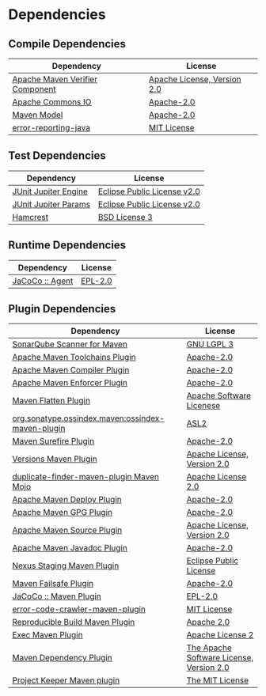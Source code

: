 <!-- @formatter:off -->
# Dependencies

## Compile Dependencies

| Dependency                           | License                          |
| ------------------------------------ | -------------------------------- |
| [Apache Maven Verifier Component][0] | [Apache License, Version 2.0][1] |
| [Apache Commons IO][2]               | [Apache-2.0][1]                  |
| [Maven Model][3]                     | [Apache-2.0][1]                  |
| [error-reporting-java][4]            | [MIT License][5]                 |

## Test Dependencies

| Dependency                | License                          |
| ------------------------- | -------------------------------- |
| [JUnit Jupiter Engine][6] | [Eclipse Public License v2.0][7] |
| [JUnit Jupiter Params][6] | [Eclipse Public License v2.0][7] |
| [Hamcrest][8]             | [BSD License 3][9]               |

## Runtime Dependencies

| Dependency            | License       |
| --------------------- | ------------- |
| [JaCoCo :: Agent][10] | [EPL-2.0][11] |

## Plugin Dependencies

| Dependency                                              | License                                        |
| ------------------------------------------------------- | ---------------------------------------------- |
| [SonarQube Scanner for Maven][12]                       | [GNU LGPL 3][13]                               |
| [Apache Maven Toolchains Plugin][14]                    | [Apache-2.0][1]                                |
| [Apache Maven Compiler Plugin][15]                      | [Apache-2.0][1]                                |
| [Apache Maven Enforcer Plugin][16]                      | [Apache-2.0][1]                                |
| [Maven Flatten Plugin][17]                              | [Apache Software Licenese][1]                  |
| [org.sonatype.ossindex.maven:ossindex-maven-plugin][18] | [ASL2][19]                                     |
| [Maven Surefire Plugin][20]                             | [Apache-2.0][1]                                |
| [Versions Maven Plugin][21]                             | [Apache License, Version 2.0][1]               |
| [duplicate-finder-maven-plugin Maven Mojo][22]          | [Apache License 2.0][23]                       |
| [Apache Maven Deploy Plugin][24]                        | [Apache-2.0][1]                                |
| [Apache Maven GPG Plugin][25]                           | [Apache-2.0][1]                                |
| [Apache Maven Source Plugin][26]                        | [Apache License, Version 2.0][1]               |
| [Apache Maven Javadoc Plugin][27]                       | [Apache-2.0][1]                                |
| [Nexus Staging Maven Plugin][28]                        | [Eclipse Public License][29]                   |
| [Maven Failsafe Plugin][30]                             | [Apache-2.0][1]                                |
| [JaCoCo :: Maven Plugin][31]                            | [EPL-2.0][11]                                  |
| [error-code-crawler-maven-plugin][32]                   | [MIT License][33]                              |
| [Reproducible Build Maven Plugin][34]                   | [Apache 2.0][19]                               |
| [Exec Maven Plugin][35]                                 | [Apache License 2][19]                         |
| [Maven Dependency Plugin][36]                           | [The Apache Software License, Version 2.0][19] |
| [Project Keeper Maven plugin][37]                       | [The MIT License][38]                          |

[0]: https://maven.apache.org/shared/maven-verifier/
[1]: https://www.apache.org/licenses/LICENSE-2.0.txt
[2]: https://commons.apache.org/proper/commons-io/
[3]: https://maven.apache.org/ref/3.9.7/maven-model/
[4]: https://github.com/exasol/error-reporting-java/
[5]: https://github.com/exasol/error-reporting-java/blob/main/LICENSE
[6]: https://junit.org/junit5/
[7]: https://www.eclipse.org/legal/epl-v20.html
[8]: http://hamcrest.org/JavaHamcrest/
[9]: http://opensource.org/licenses/BSD-3-Clause
[10]: https://www.eclemma.org/jacoco/index.html
[11]: https://www.eclipse.org/legal/epl-2.0/
[12]: http://sonarsource.github.io/sonar-scanner-maven/
[13]: http://www.gnu.org/licenses/lgpl.txt
[14]: https://maven.apache.org/plugins/maven-toolchains-plugin/
[15]: https://maven.apache.org/plugins/maven-compiler-plugin/
[16]: https://maven.apache.org/enforcer/maven-enforcer-plugin/
[17]: https://www.mojohaus.org/flatten-maven-plugin/
[18]: https://sonatype.github.io/ossindex-maven/maven-plugin/
[19]: http://www.apache.org/licenses/LICENSE-2.0.txt
[20]: https://maven.apache.org/surefire/maven-surefire-plugin/
[21]: https://www.mojohaus.org/versions/versions-maven-plugin/
[22]: https://basepom.github.io/duplicate-finder-maven-plugin
[23]: http://www.apache.org/licenses/LICENSE-2.0.html
[24]: https://maven.apache.org/plugins/maven-deploy-plugin/
[25]: https://maven.apache.org/plugins/maven-gpg-plugin/
[26]: https://maven.apache.org/plugins/maven-source-plugin/
[27]: https://maven.apache.org/plugins/maven-javadoc-plugin/
[28]: http://www.sonatype.com/public-parent/nexus-maven-plugins/nexus-staging/nexus-staging-maven-plugin/
[29]: http://www.eclipse.org/legal/epl-v10.html
[30]: https://maven.apache.org/surefire/maven-failsafe-plugin/
[31]: https://www.jacoco.org/jacoco/trunk/doc/maven.html
[32]: https://github.com/exasol/error-code-crawler-maven-plugin/
[33]: https://github.com/exasol/error-code-crawler-maven-plugin/blob/main/LICENSE
[34]: http://zlika.github.io/reproducible-build-maven-plugin
[35]: http://www.mojohaus.org/exec-maven-plugin
[36]: http://maven.apache.org/plugins/maven-dependency-plugin/
[37]: https://github.com/exasol/project-keeper/
[38]: https://github.com/exasol/project-keeper/blob/main/LICENSE
